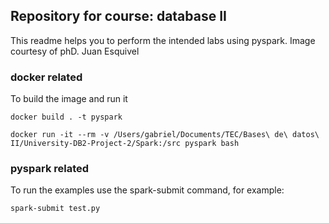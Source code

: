 ## Repository for course: database II
This readme helps you to perform the intended labs using pyspark. Image courtesy of phD. Juan Esquivel

### docker related  
To build the image and run it 
```
docker build . -t pyspark

docker run -it --rm -v /Users/gabriel/Documents/TEC/Bases\ de\ datos\ II/University-DB2-Project-2/Spark:/src pyspark bash
```

### pyspark related
To run the examples use the spark-submit command, for example:

```
spark-submit test.py
```
